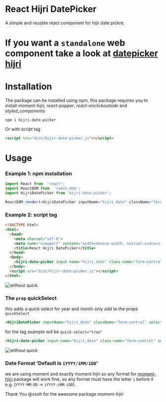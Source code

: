 # React Hijri DatePicker
A simple and reusble react component for hijir date pickre.

# If you want a `standalone` web component take a look at [datepicker hijri](https://github.com/abublihi/datepicker-hijri)

# Installation
The package can be installed using npm, this package requires you to install *moment-hijri*, *react-popper*, *react-onclickoutside* and *styled_components*
```
npm i hijri-date-picker
```
Or with script tag
```html
<script src="dist/hijir-date-picker.js"></script>
```
# Usage
### Example 1: npm installation
```javascript
import React from  'react';
import ReactDOM from  'react-dom';
import HijriDatePicker from 'hijri-date-picker';

ReactDOM.render(<HijriDatePicker inputName="hijri_date" className="form-control" selectedDate="1439/08/02" dateFormat="iYYYY/iMM/iDD" />, document.getElementById('root'));

```
### Example 2: script tag
```html
<!DOCTYPE html>
<html>
  <head>
    <meta charset="utf-8">
    <meta name="viewport" content="width=device-width, initial-scale=1, shrink-to-fit=no">
    <title>React Hijri DatePicker</title>
  </head>
  <body>
    <hijri-date-picker input-name="hijri_date" class-name="form-control" selected-date="1439/08/02" date-format="iYYYY/iMM/iDD"></hijri-date-picker>
  </body>
  <script src="dist/hijir-date-picker.js"></script>
</html>
```
 
![without quick](https://image.ibb.co/nmvSAA/hijri-date-picker-no-Quick-Select.png "without quick")

### The `prop`  quickSelect
this adds a quick select for year and month only add to the props `quickSelect`

```Html
<HijriDatePicker inputName="hijri_date" className="form-control" selectedDate="1439/08/02" dateFormat="iMM/iYYYY/iDD" quickSelect/>
```

for the tag example will be `quick-select="true"`
```Html
<hijri-date-picker input-name="hijri_date" class-name="form-control" selected-date="1439/08/02" date-format="iMM/iYYYY/iDD" quick-select="true"></hijri-date-picker>
```

![without quick](https://image.ibb.co/m9tEqA/hijri-date-picker-with-Quick-Select.png "with quick")


### Date Format 'Default is `iYYYY/iMM/iDD`'
we are using moment and exactly moment hijri so any format for [moment-hijri](https://github.com/xsoh/moment-hijri) package will work fine, so any format must have the letter `i` before it e.g. (`YYYY-MM-DD` -> `iYYYY-iMM-iDD`).

Thank You @xsoh for the awesome package *moment-hijri* 
